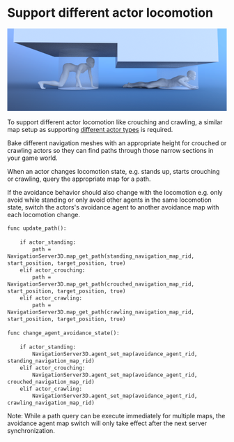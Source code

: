 
# Support different actor locomotion

![](img/nav_actor_locomotion.png)

To support different actor locomotion like crouching and crawling, a similar
map setup as supporting [different actor types](15_navigation_different_actor_types.md) is required.

Bake different navigation meshes with an appropriate height for crouched
or crawling actors so they can find paths through those narrow sections in your game world.

When an actor changes locomotion state, e.g. stands up, starts
crouching or crawling, query the appropriate map for a path.

If the avoidance behavior should also change with the locomotion e.g. only avoid while standing or only avoid
other agents in the same locomotion state, switch the actors's avoidance agent to another avoidance map with each locomotion change.

```
func update_path():

    if actor_standing:
        path = NavigationServer3D.map_get_path(standing_navigation_map_rid, start_position, target_position, true)
    elif actor_crouching:
        path = NavigationServer3D.map_get_path(crouched_navigation_map_rid, start_position, target_position, true)
    elif actor_crawling:
        path = NavigationServer3D.map_get_path(crawling_navigation_map_rid, start_position, target_position, true)

func change_agent_avoidance_state():

    if actor_standing:
        NavigationServer3D.agent_set_map(avoidance_agent_rid, standing_navigation_map_rid)
    elif actor_crouching:
        NavigationServer3D.agent_set_map(avoidance_agent_rid, crouched_navigation_map_rid)
    elif actor_crawling:
        NavigationServer3D.agent_set_map(avoidance_agent_rid, crawling_navigation_map_rid)
```

Note: While a path query can be execute immediately for multiple maps, the avoidance agent
map switch will only take effect after the next server synchronization.

